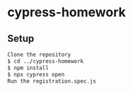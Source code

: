 # cypress-homework
## Setup

```bash
Clone the repository
$ cd ../cypress-homework
$ npm install
$ npx cypress open
Run the registration.spec.js 
```